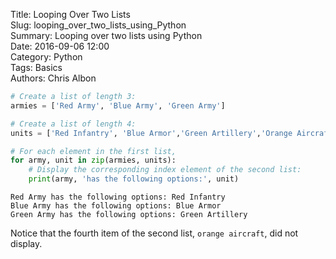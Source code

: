 Title: Looping Over Two Lists  
Slug: looping_over_two_lists_using_Python  
Summary: Looping over two lists using Python  
Date: 2016-09-06 12:00  
Category: Python  
Tags: Basics  
Authors: Chris Albon


```python
# Create a list of length 3:
armies = ['Red Army', 'Blue Army', 'Green Army']

# Create a list of length 4:
units = ['Red Infantry', 'Blue Armor','Green Artillery','Orange Aircraft']
```


```python
# For each element in the first list,
for army, unit in zip(armies, units):
    # Display the corresponding index element of the second list:
    print(army, 'has the following options:', unit)
```

    Red Army has the following options: Red Infantry
    Blue Army has the following options: Blue Armor
    Green Army has the following options: Green Artillery


Notice that the fourth item of the second list, `orange aircraft`, did not display.
